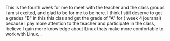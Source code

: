 This is the fourth week for me to meet with the teacher and the class groups I am si excited, and glad to be  for me to be here.
I think I still deserve to get a grades "B" in this this clas and get the grade of "A" for ( week 4 jouranal) because I pay more 
attention to the teacher and participate in the class, Ibelieve I gain more knowledge about Linux thats make more comfortable to 
work with Linux. .

